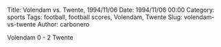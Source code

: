 Title: Volendam vs. Twente, 1994/11/06
Date: 1994/11/06 00:00
Category: sports
Tags: football, football scores, Volendam, Twente
Slug: volendam-vs-twente
Author: carbonero


Volendam 0 - 2 Twente

